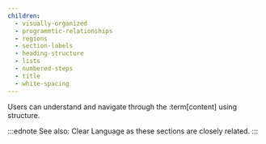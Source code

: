 ```yaml
---
children:
  - visually-organized
  - programmtic-relationships
  - regions
  - section-labels
  - heading-structure
  - lists
  - numbered-steps
  - title
  - white-spacing
---
```


Users can understand and navigate through the :term[content] using structure.

:::ednote
See also: Clear Language as these sections are closely related.
:::
